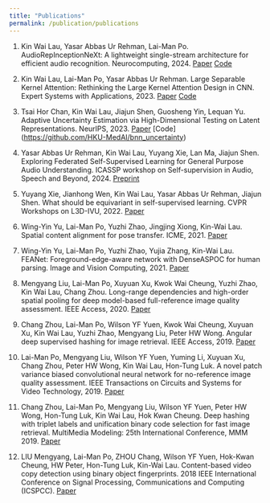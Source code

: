 ```yaml
---
title: "Publications"
permalink: /publication/publications
---
```


1. Kin Wai Lau, Yasar Abbas Ur Rehman, Lai-Man Po. AudioRepInceptionNeXt: A lightweight single-stream architecture for efficient audio recognition. Neurocomputing, 2024. [Paper](https://arxiv.org/pdf/2404.13551) [Code](https://github.com/StevenLauHKHK/AudioRepInceptionNeXt)

2. Kin Wai Lau, Lai-Man Po, Yasar Abbas Ur Rehman. Large Separable Kernel Attention: Rethinking the Large Kernel Attention Design in CNN. Expert Systems with Applications, 2023. [Paper](https://arxiv.org/abs/2309.01439) [Code](https://github.com/stevenlauhkhk/large-separable-kernel-attention)

3. Tsai Hor Chan, Kin Wai Lau, Jiajun Shen, Guosheng Yin, Lequan Yu. Adaptive Uncertainty Estimation via High-Dimensional Testing on Latent Representations. NeurIPS, 2023. [Paper](https://proceedings.neurips.cc/paper_files/paper/2023/hash/7da558c6bd476ba77f5ba712626bba1a-Abstract-Conference.html) [Code] (https://github.com/HKU-MedAI/bnn_uncertainty)

4. Yasar Abbas Ur Rehman, Kin Wai Lau, Yuyang Xie, Lan Ma, Jiajun Shen. Exploring Federated Self-Supervised Learning for General Purpose Audio Understanding. ICASSP workshop on Self-supervision in Audio, Speech and Beyond, 2024. [Preprint](https://arxiv.org/abs/2402.02889)

5. Yuyang Xie, Jianhong Wen, Kin Wai Lau, Yasar Abbas Ur Rehman, Jiajun Shen. What should be equivariant in self-supervised learning. CVPR Workshops on L3D-IVU, 2022. [Paper](https://openaccess.thecvf.com/content/CVPR2022W/L3D-IVU/papers/Xie_What_Should_Be_Equivariant_in_Self-Supervised_Learning_CVPRW_2022_paper.pdf)

6. Wing-Yin Yu, Lai-Man Po, Yuzhi Zhao, Jingjing Xiong, Kin-Wai Lau. Spatial content alignment for pose transfer. ICME, 2021. [Paper](https://arxiv.org/pdf/2103.16828)

7. Wing-Yin Yu, Lai-Man Po, Yuzhi Zhao, Yujia Zhang, Kin-Wai Lau. FEANet: Foreground-edge-aware network with DenseASPOC for human parsing. Image and Vision Computing, 2021. [Paper](https://www.sciencedirect.com/science/article/pii/S0262885621000500)

8. Mengyang Liu, Lai-Man Po, Xuyuan Xu, Kwok Wai Cheung, Yuzhi Zhao, Kin Wai Lau, Chang Zhou. Long-range dependencies and high-order spatial pooling for deep model-based full-reference image quality assessment. IEEE Access, 2020. [Paper](https://ieeexplore.ieee.org/iel7/6287639/8948470/09055013.pdf)

9. Chang Zhou, Lai-Man Po, Wilson YF Yuen, Kwok Wai Cheung, Xuyuan Xu, Kin Wai Lau, Yuzhi Zhao, Mengyang Liu, Peter HW Wong. Angular deep supervised hashing for image retrieval. IEEE Access, 2019. [Paper](https://ieeexplore.ieee.org/iel7/6287639/8600701/08825992.pdf)

10. Lai-Man Po, Mengyang Liu, Wilson YF Yuen, Yuming Li, Xuyuan Xu, Chang Zhou, Peter HW Wong, Kin Wai Lau, Hon-Tung Luk. A novel patch variance biased convolutional neural network for no-reference image quality assessment. IEEE Transactions on Circuits and Systems for Video Technology, 2019. [Paper](https://www.ee.cityu.edu.hk/~lmpo/publications/2019_CNN_NRIQA_TCSVT.pdf)

11. Chang Zhou, Lai-Man Po, Mengyang Liu, Wilson YF Yuen, Peter HW Wong, Hon-Tung Luk, Kin Wai Lau, Hok Kwan Cheung. Deep hashing with triplet labels and unification binary code selection for fast image retrieval. MultiMedia Modeling: 25th International Conference, MMM 2019. [Paper](https://link.springer.com/chapter/10.1007/978-3-030-05710-7_23)

12. LIU Mengyang, Lai-Man Po, ZHOU Chang, Wilson YF Yuen, Hok-Kwan Cheung, HW Peter, Hon-Tung Luk, Kin-Wai Lau. Content-based video copy detection using binary object fingerprints. 2018 IEEE International Conference on Signal Processing, Communications and Computing (ICSPCC). [Paper](https://www.researchgate.net/profile/Mengyang-Liu-2/publication/327571236_Content-based_Video_Copy_Detection_using_Binary_Object_Fingerprints/links/5b973363a6fdccfd54458bcb/Content-based-Video-Copy-Detection-using-Binary-Object-Fingerprints.pdf)